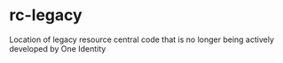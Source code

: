 # rc-legacy
Location of legacy resource central code that is no longer being actively developed by One Identity
